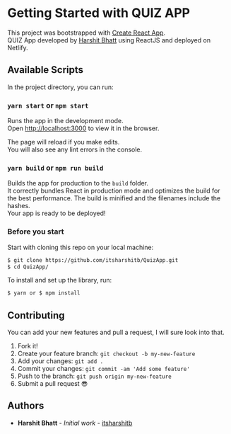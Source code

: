 # Getting Started with QUIZ APP

This project was bootstrapped with [Create React App](https://github.com/facebook/create-react-app).\
QUIZ App developed by [Harshit Bhatt](https://github.com/itsharshitb) using ReactJS and deployed on Netlify.

## Available Scripts

In the project directory, you can run:

### `yarn start` or `npm start`

Runs the app in the development mode.\
Open [http://localhost:3000](http://localhost:3000) to view it in the browser.

The page will reload if you make edits.\
You will also see any lint errors in the console.

### `yarn build` or `npm run build`

Builds the app for production to the `build` folder.\
It correctly bundles React in production mode and optimizes the build for the best performance.
The build is minified and the filenames include the hashes.\
Your app is ready to be deployed!

### Before you start

Start with cloning this repo on your local machine:

```sh
$ git clone https://github.com/itsharshitb/QuizApp.git
$ cd QuizApp/
```

To install and set up the library, run:

```sh
$ yarn or $ npm install
```

## Contributing

You can add your new features and pull a request, I will sure look into that.

1.  Fork it!
2.  Create your feature branch: `git checkout -b my-new-feature`
3.  Add your changes: `git add .`
4.  Commit your changes: `git commit -am 'Add some feature'`
5.  Push to the branch: `git push origin my-new-feature`
6.  Submit a pull request :sunglasses:

## Authors

-   **Harshit Bhatt** - _Initial work_ - [itsharshitb](https://github.com/itsharshitb)
